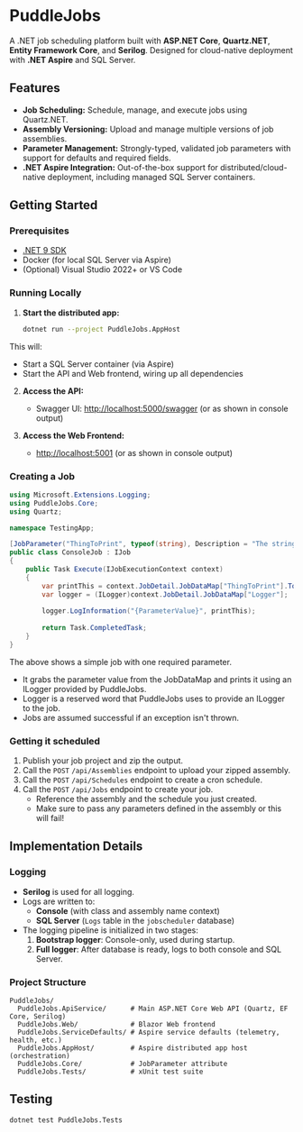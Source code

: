 # PuddleJobs

A .NET job scheduling platform built with **ASP.NET Core**, **Quartz.NET**, **Entity Framework Core**, and **Serilog**. Designed for cloud-native deployment with **.NET Aspire** and SQL Server.

## Features

- **Job Scheduling:** Schedule, manage, and execute jobs using Quartz.NET.
- **Assembly Versioning:** Upload and manage multiple versions of job assemblies.
- **Parameter Management:** Strongly-typed, validated job parameters with support for defaults and required fields.
- **.NET Aspire Integration:** Out-of-the-box support for distributed/cloud-native deployment, including managed SQL Server containers.

## Getting Started

### Prerequisites

- [.NET 9 SDK](https://dotnet.microsoft.com/download)
- Docker (for local SQL Server via Aspire)
- (Optional) Visual Studio 2022+ or VS Code

### Running Locally

1. **Start the distributed app:**
   ```sh
   dotnet run --project PuddleJobs.AppHost
   ```
This will:
   - Start a SQL Server container (via Aspire)
   - Start the API and Web frontend, wiring up all dependencies

2. **Access the API:**
   - Swagger UI: [http://localhost:5000/swagger](http://localhost:5000/swagger) (or as shown in console output)

3. **Access the Web Frontend:**
   - [http://localhost:5001](http://localhost:5001) (or as shown in console output)

### Creating a Job
```cs
using Microsoft.Extensions.Logging;
using PuddleJobs.Core;
using Quartz;

namespace TestingApp;

[JobParameter("ThingToPrint", typeof(string), Description = "The string that will be printed", Required = true)]
public class ConsoleJob : IJob
{
    public Task Execute(IJobExecutionContext context)
    {
        var printThis = context.JobDetail.JobDataMap["ThingToPrint"].ToString();
        var logger = (ILogger)context.JobDetail.JobDataMap["Logger"];
        
        logger.LogInformation("{ParameterValue}", printThis);
        
        return Task.CompletedTask;
    }
}

```
The above shows a simple job with one required parameter.
 - It grabs the parameter value from the JobDataMap and prints it using an ILogger provided by PuddleJobs.
 - Logger is a reserved word that PuddleJobs uses to provide an ILogger to the job.
 - Jobs are assumed successful if an exception isn't thrown.

### Getting it scheduled
1. Publish your job project and zip the output.
2. Call the `POST` `/api/Assemblies` endpoint to upload your zipped assembly.
3. Call the `POST` `/api/Schedules` endpoint to create a cron schedule.
4. Call the `POST` `/api/Jobs` endpoint to create your job.
   - Reference the assembly and the schedule you just created.
   - Make sure to pass any parameters defined in the assembly or this will fail!

## Implementation Details
### Logging

- **Serilog** is used for all logging.
- Logs are written to:
  - **Console** (with class and assembly name context)
  - **SQL Server** (`Logs` table in the `jobscheduler` database)
- The logging pipeline is initialized in two stages:
  1. **Bootstrap logger**: Console-only, used during startup.
  2. **Full logger**: After database is ready, logs to both console and SQL Server.

### Project Structure

```text
PuddleJobs/
  PuddleJobs.ApiService/      # Main ASP.NET Core Web API (Quartz, EF Core, Serilog)
  PuddleJobs.Web/             # Blazor Web frontend
  PuddleJobs.ServiceDefaults/ # Aspire service defaults (telemetry, health, etc.)
  PuddleJobs.AppHost/         # Aspire distributed app host (orchestration)
  PuddleJobs.Core/            # JobParameter attribute
  PuddleJobs.Tests/           # xUnit test suite
```

## Testing
```sh
dotnet test PuddleJobs.Tests
```
